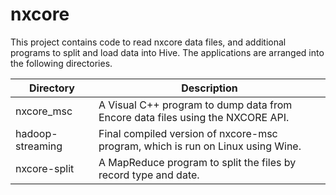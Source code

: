 # nxcore

This project contains code to read nxcore data files, and additional programs to split and 
load data into Hive. The applications are arranged into the following directories.

| Directory        | Description                                                                             |
|------------------|-----------------------------------------------------------------------------------------|
| nxcore_msc       | A Visual C++ program to dump data from Encore data files using the NXCORE API.          |
| hadoop-streaming | Final compiled version of nxcore-msc program, which is run on Linux using Wine.         |
| nxcore-split     | A MapReduce program to split the files by record type and date.                         |

